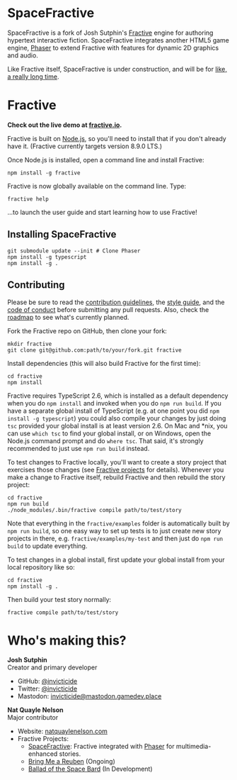 # SpaceFractive

SpaceFractive is a fork of Josh Sutphin's
[Fractive](http://github.com/inviciticde/fractive) engine for authoring
hypertext interactive fiction. SpaceFractive integrates another HTML5 game
engine, [Phaser](http://phaser.io) to extend Fractive with features for dynamic
2D graphics and audio.

Like Fractive itself, SpaceFractive is under construction, and will be for
[like, a really long time](https://www.youtube.com/watch?v=-pynAxJAadU).

# Fractive

**Check out the live demo at [fractive.io](http://fractive.io).**

Fractive is built on [Node.js](https://nodejs.org), so you'll need to install that if you don't already have it. (Fractive currently targets version 8.9.0 LTS.)

Once Node.js is installed, open a command line and install Fractive:

	npm install -g fractive

Fractive is now globally available on the command line. Type:

	fractive help

...to launch the user guide and start learning how to use Fractive!

## Installing SpaceFractive

```
git submodule update --init # Clone Phaser
npm install -g typescript
npm install -g .
```

## Contributing

Please be sure to read the [contribution guidelines](https://github.com/invicticide/fractive/blob/dev/.github/contributing.md), the [style guide](https://github.com/invicticide/fractive/blob/dev/.github/code_style.md), and the [code of conduct](https://github.com/invicticide/fractive/blob/dev/.github/code_of_conduct.md) before submitting any pull requests. Also, check the [roadmap](https://github.com/invicticide/fractive/blob/dev/.github/roadmap.md) to see what's currently planned.

Fork the Fractive repo on GitHub, then clone your fork:

	mkdir fractive
	git clone git@github.com:path/to/your/fork.git fractive

Install dependencies (this will also build Fractive for the first time):

	cd fractive
	npm install

Fractive requires TypeScript 2.6, which is installed as a default dependency when you do `npm install` and invoked when you do `npm run build`. If you have a separate global install of TypeScript (e.g. at one point you did `npm install -g typescript`) you could also compile your changes by just doing `tsc` provided your global install is at least version 2.6. On Mac and *nix, you can use `which tsc` to find your global install, or on Windows, open the Node.js command prompt and do `where tsc`. That said, it's strongly recommended to just use `npm run build` instead.

To test changes to Fractive locally, you'll want to create a story project that exercises those changes (see [Fractive projects](#fractive-projects) for details). Whenever you make a change to Fractive itself, rebuild Fractive and then rebuild the story project:

	cd fractive
	npm run build
	./node_modules/.bin/fractive compile path/to/test/story

Note that everything in the `fractive/examples` folder is automatically built by `npm run build`, so one easy way to set up tests is to just create new story projects in there, e.g. `fractive/examples/my-test` and then just do `npm run build` to update everything.

To test changes in a global install, first update your global install from your local repository like so:

	cd fractive
	npm install -g .

Then build your test story normally:

	fractive compile path/to/test/story

# Who's making this?

**Josh Sutphin**<br>
Creator and primary developer

- GitHub: [@invicticide](https://github.com/invicticide)
- Twitter: [@invicticide](https://twitter.com/invicticide)
- Mastodon: [invicticide@mastodon.gamedev.place](https://mastodon.gamedev.place/@invicticide)

**Nat Quayle Nelson**<br>
Major contributor

- Website: [natquaylenelson.com](https://natquaylenelson.com)
- Fractive Projects:
	- [SpaceFractive](https://github.com/NQNStudios/SpaceFractive): Fractive integrated with [Phaser](https://phaser.io) for multimedia-enhanced stories.
	- [Bring Me a Reuben](https://nqn.itch.io/bring-me-a-reuben) (Ongoing)
	- [Ballad of the Space Bard](https://balladofthespacebard.com) (In Development)
